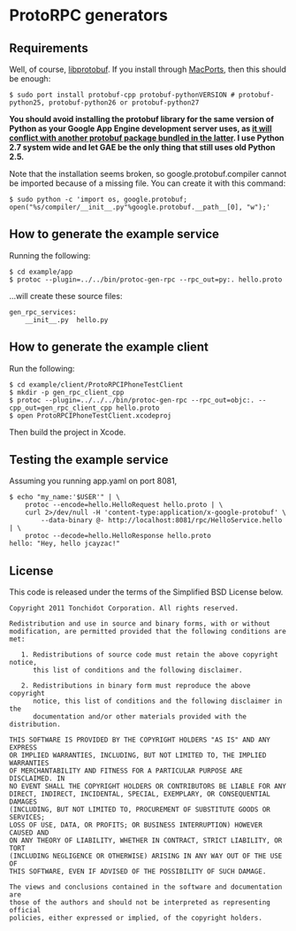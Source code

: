 # ProtoRPC generators
## Requirements
Well, of course, [libprotobuf](http://code.google.com/p/protobuf/).
If you install through [MacPorts](http://www.macports.org/), then this should be enough:

    $ sudo port install protobuf-cpp protobuf-pythonVERSION # protobuf-python25, protobuf-python26 or protobuf-python27

<strong>You should avoid installing the protobuf library for the same version of Python as your Google App Engine development server uses, as [it will conflict with another protobuf package bundled in the latter](http://code.google.com/p/googleappengine/issues/detail?id=860). I use Python 2.7 system wide and let GAE be the only thing that still uses old Python 2.5.</strong>

Note that the installation seems broken, so google.protobuf.compiler cannot be imported because of a missing file. You can create it with this command:

    $ sudo python -c 'import os, google.protobuf; open("%s/compiler/__init__.py"%google.protobuf.__path__[0], "w");'

## How to generate the example service
Running the following:

    $ cd example/app
    $ protoc --plugin=../../bin/protoc-gen-rpc --rpc_out=py:. hello.proto

...will create these source files:

    gen_rpc_services:
        __init__.py  hello.py

## How to generate the example client
Run the following:

    $ cd example/client/ProtoRPCIPhoneTestClient
    $ mkdir -p gen_rpc_client_cpp
    $ protoc --plugin=../../../bin/protoc-gen-rpc --rpc_out=objc:. --cpp_out=gen_rpc_client_cpp hello.proto
    $ open ProtoRPCIPhoneTestClient.xcodeproj

Then build the project in Xcode.

## Testing the example service
Assuming you running app.yaml on port 8081,

    $ echo "my_name:'$USER'" | \
        protoc --encode=hello.HelloRequest hello.proto | \
        curl 2>/dev/null -H 'content-type:application/x-google-protobuf' \
            --data-binary @- http://localhost:8081/rpc/HelloService.hello | \
        protoc --decode=hello.HelloResponse hello.proto
    hello: "Hey, hello jcayzac!"

## License

This code is released under the terms of the Simplified BSD License below.

```
Copyright 2011 Tonchidot Corporation. All rights reserved.

Redistribution and use in source and binary forms, with or without
modification, are permitted provided that the following conditions are met:

   1. Redistributions of source code must retain the above copyright notice,
      this list of conditions and the following disclaimer.

   2. Redistributions in binary form must reproduce the above copyright
      notice, this list of conditions and the following disclaimer in the
      documentation and/or other materials provided with the distribution.

THIS SOFTWARE IS PROVIDED BY THE COPYRIGHT HOLDERS "AS IS" AND ANY EXPRESS
OR IMPLIED WARRANTIES, INCLUDING, BUT NOT LIMITED TO, THE IMPLIED WARRANTIES
OF MERCHANTABILITY AND FITNESS FOR A PARTICULAR PURPOSE ARE DISCLAIMED. IN
NO EVENT SHALL THE COPYRIGHT HOLDERS OR CONTRIBUTORS BE LIABLE FOR ANY
DIRECT, INDIRECT, INCIDENTAL, SPECIAL, EXEMPLARY, OR CONSEQUENTIAL DAMAGES
(INCLUDING, BUT NOT LIMITED TO, PROCUREMENT OF SUBSTITUTE GOODS OR SERVICES;
LOSS OF USE, DATA, OR PROFITS; OR BUSINESS INTERRUPTION) HOWEVER CAUSED AND
ON ANY THEORY OF LIABILITY, WHETHER IN CONTRACT, STRICT LIABILITY, OR TORT
(INCLUDING NEGLIGENCE OR OTHERWISE) ARISING IN ANY WAY OUT OF THE USE OF
THIS SOFTWARE, EVEN IF ADVISED OF THE POSSIBILITY OF SUCH DAMAGE.

The views and conclusions contained in the software and documentation are
those of the authors and should not be interpreted as representing official
policies, either expressed or implied, of the copyright holders.
```
